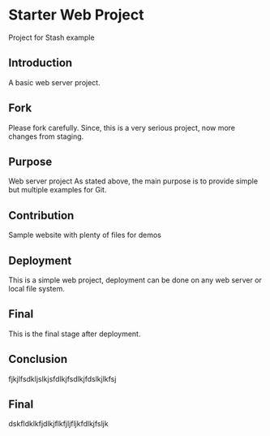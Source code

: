 # Starter Web Project

Project for Stash example

## Introduction
A basic web server project.

## Fork
Please fork carefully.
Since, this is a very serious project, now more changes from staging.

## Purpose
Web server project
As stated above, the main purpose is to provide simple but multiple examples for Git.

## Contribution
Sample website with plenty of files for demos

## Deployment
This is a simple web project, deployment can be done on any web server or local file system.

## Final	
This is the final stage after deployment.

## Conclusion	
fjkjlfsdkljslkjsfdlkjfsdlkjfdslkjlkfsj

## Final	
dskfldklkfjdlkjflkfjljfljkfdlkjfsljk
